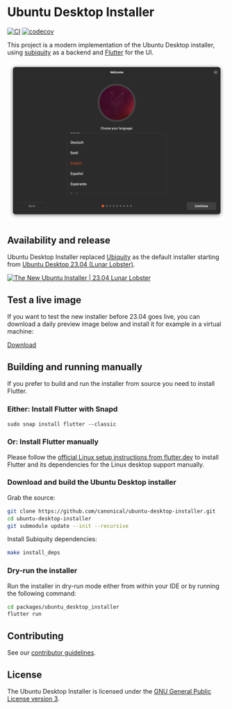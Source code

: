 # Ubuntu Desktop Installer

[![CI](https://github.com/canonical/ubuntu-desktop-installer/workflows/Flutter%20CI/badge.svg)](https://github.com/canonical/ubuntu-desktop-installer/actions)
[![codecov](https://codecov.io/gh/canonical/ubuntu-desktop-installer/branch/main/graph/badge.svg)](https://codecov.io/gh/canonical/ubuntu-desktop-installer)

This project is a modern implementation of the Ubuntu Desktop installer, using [subiquity](https://github.com/canonical/subiquity) as a backend and [Flutter](https://flutter.dev/) for the UI.

![Preview Screenshot](.github/docs/images/preview_screenshot.png)

## Availability and release

Ubuntu Desktop Installer replaced [Ubiquity](https://launchpad.net/ubiquity) as the default installer starting from [Ubuntu Desktop 23.04 (Lunar Lobster)](https://ubuntu.com/blog/ubuntu-desktop-23-04-release-roundup).

[![The New Ubuntu Installer | 23.04 Lunar Lobster](https://img.youtube.com/vi/oqohY6wKtcs/0.jpg)](https://www.youtube.com/watch?v=oqohY6wKtcs)

## Test a live image

If you want to test the new installer before 23.04 goes live, you can download a daily preview image below and install it for example in a virtual machine:

[Download](https://cdimage.ubuntu.com/daily-live/current/)


## Building and running manually

If you prefer to build and run the installer from source you need to install Flutter.

### Either: Install Flutter with Snapd

```
sudo snap install flutter --classic
```

### Or: Install Flutter manually

Please follow the [official Linux setup instructions from flutter.dev](https://flutter.dev/docs/get-started/install/linux) to install Flutter and its dependencies for the Linux desktop support manually.

### Download and build the Ubuntu Desktop installer

Grab the source:
```sh
git clone https://github.com/canonical/ubuntu-desktop-installer.git
cd ubuntu-desktop-installer
git submodule update --init --recursive
```

Install Subiquity dependencies:
```sh
make install_deps
```

### Dry-run the installer

Run the installer in dry-run mode either from within your IDE or by running the
following command:

```sh
cd packages/ubuntu_desktop_installer
flutter run
```

## Contributing

See our [contributor guidelines](CONTRIBUTING.md).

## License

The Ubuntu Desktop Installer is licensed under the [GNU General Public License version 3](LICENSE).
